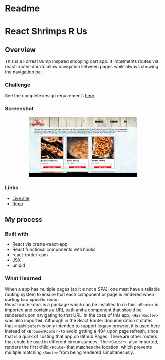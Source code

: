 # Readme
# React Shrimps R Us

## Overview

This is a Forrest Gump inspired shopping cart app.  It implements routes via react-router-dom to allow navigation between pages while always showing the navigation bar.  

### Challenge

See the complete design requirements [here](https://www.theodinproject.com/paths/full-stack-javascript/courses/javascript/lessons/shopping-cart).

### Screenshot

<p align="center">
  <img src="./screenshot_for_readme.png" alt="screenshot of shrimps r'us app" width="70%" height="70%">
</p>

### Links

- [Live site](https://mattdimicelli.github.io/React_Shrimps_R_US/)
- [Repo](https://github.com/mattdimicelli/React_Shrimps_R_US)

## My process

### Built with

- React via create-react-app
- React functional components with hooks
- react-router-dom
- JSX
- uniqid

### What I learned

When a app has multiple pages (so it is not a SPA), one must have a reliable
routing system to ensure that each component or page is rendered when surfing
to a specific route.  
React-router-dom is a package which can be installed to do this.  `<Route>` is imported
and contains a URL path and a component that should be rendered upon navigating
to that URL.  In the case of this app, `<HashRouter>` was also imported.  Although
in the React Router documentation it states that  `<HashRouter>` is only intended
to support legacy browser, it is used here instead of `<BrowserRouter>` to avoid
getting a 404 upon page refresh, since that is a quirk of hosting that app on 
Github Pages.  There are other routers that could be used in different circumstances.
The `<Switch>`, also imported, renders the first child `<Route>` that matches the location, which prevents multiple matching `<Route>` from being
rendered simultaneously.  

